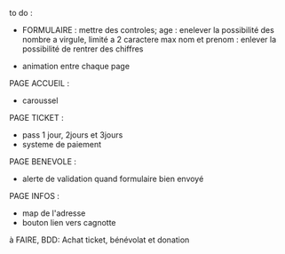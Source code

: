 to do :
- FORMULAIRE : mettre des controles;
      age : enelever la possibilité des nombre a virgule, limité a 2 caractere max
      nom et prenom : enlever la possibilité de rentrer des chiffres
  
      
- animation entre chaque page

PAGE ACCUEIL :
- caroussel
  
PAGE TICKET :
- pass 1 jour, 2jours et 3jours
- systeme de paiement

PAGE BENEVOLE :
- alerte de validation quand formulaire bien envoyé

PAGE INFOS :
- map de l'adresse
- bouton lien vers cagnotte

à FAIRE, BDD:
Achat ticket, bénévolat et donation
